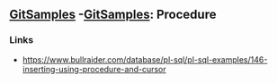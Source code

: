 ## [GitSamples](/../../tree/master) -[GitSamples](/../../tree/oracle-pl-sql): Procedure

### Links
* https://www.bullraider.com/database/pl-sql/pl-sql-examples/146-inserting-using-procedure-and-cursor

